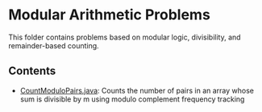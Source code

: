 # Modular Arithmetic Problems

This folder contains problems based on modular logic, divisibility, and remainder-based counting.

## Contents

- [CountModuloPairs.java](CountModuloPairs.java): Counts the number of pairs in an array whose sum is divisible by m using modulo complement frequency tracking
